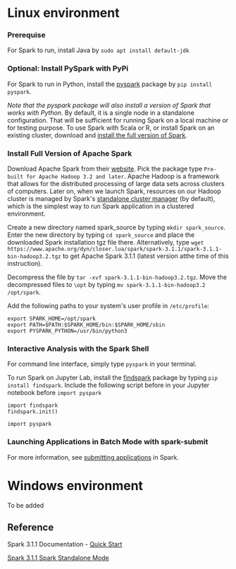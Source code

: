 # Linux environment

### Prerequise

For Spark to run, install Java by 
``sudo apt install default-jdk``

### Optional: Install PySpark with PyPi

For Spark to run in Python, install the [pyspark](https://pypi.org/project/pyspark/) package by ``pip install pyspark``.

*Note that the pyspark package will also install a version of Spark that works with Python.* By default, it is a single node in a standalone configuration. That will be sufficient for running Spark on a local machine or for testing purpose. To use Spark with Scala or R, or install Spark on an existing cluster, download and [install the full version of Spark](#Install-Full-Version-of-Apache-Spark).

### Install Full Version of Apache Spark

Download Apache Spark from their [website](http://spark.apache.org/downloads.html). Pick the package type ``Pre-built for Apache Hadoop 3.2 and later``. Apache Hadoop is a framework that allows for the distributed processing of large data sets across clusters of computers. Later on, when we launch Spark, resources on our Hadoop cluster is managed by Spark's [standalone cluster manager](https://spark.apache.org/docs/latest/spark-standalone.html) (by default), which is the simplest way to run Spark application in a clustered environment.

Create a new directory named spark_source by typing ``mkdir spark_source``. Enter the new directory by typing ``cd spark_source`` and place the downloaded Spark installation tgz file there. Alternatively, type ``wget https://www.apache.org/dyn/closer.lua/spark/spark-3.1.1/spark-3.1.1-bin-hadoop3.2.tgz`` to get Apache Spark 3.1.1 (latest version atthe time of this instruction).

Decompress the file by ``tar -xvf spark-3.1.1-bin-hadoop3.2.tgz``. Move the decompressed files to ``\opt`` by typing ``mv spark-3.1.1-bin-hadoop3.2 /opt/spark``.

Add the following paths to your system's user profile in ``/etc/profile``:
```
export SPARK_HOME=/opt/spark
export PATH=$PATH:$SPARK_HOME/bin:$SPARK_HOME/sbin
export PYSPARK_PYTHON=/usr/bin/python3
```

### Interactive Analysis with the Spark Shell

For command line interface, simply type ``pyspark`` in your terminal.

To run Spark on Jupyter Lab, install the [findspark](https://pypi.org/project/findspark/) package by typing ``pip install findspark``. Include the following script before in your Jupyter notebook before ``import pyspark``
```
import findspark
findspark.init()

import pyspark
```

### Launching Applications in Batch Mode with spark-submit

For more information, see [submitting applications](https://spark.apache.org/docs/latest/submitting-applications.html) in Spark.

<!-- Uncommon, mainly for testing
### Starting a Spark Cluster Manually

To start a standalone master server maunally, type ``start-master.sh``. Once started, the master will print out a ``spark://HOST:PORT`` URL for itself, which you can use to connect workers to it, or pass as the "master" argument to SparkContext. You can also find this URL on the master’s web UI, which is http://localhost:8080 by default.

Similarly, you can start a worker and connect to the master by ``start-worker.sh <master-spark-URL>``, replace ``<master-spark-URL>`` by the URL printed out when you launch the master. Once you have started a worker, you should see the new node listed at the master’s web UI (http://localhost:8080 by default) along with its number of CPUs and memory (minus one gigabyte left for the OS).

Alternatively, start both the master and workers by ``start-all.sh``. This launch scripts defaults to a single machine (localhost). See Spark 3.1.1 [cluster launch scripts](https://spark.apache.org/docs/3.1.1/spark-standalone.html#cluster-launch-scripts) for details on advanced Spark configurations.

To stop all Spark instances, exit Spark enter ``stop-all.sh``.
-->

# Windows environment
To be added

Reference
---
Spark 3.1.1 Documentation - [Quick Start](https://spark.apache.org/docs/latest/quick-start.html)
  
[Spark 3.1.1 Spark Standalone Mode](https://spark.apache.org/docs/3.1.1/spark-standalone.html)
